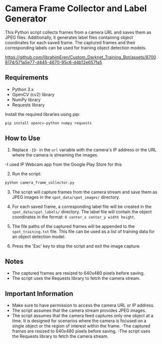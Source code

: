 # Camera Frame Collector and Label Generator

This Python script collects frames from a camera URL and saves them as JPEG files. Additionally, it generates label files containing object coordinates for each saved frame. The captured frames and their corresponding labels can be used for training object detection models.



https://github.com/IibrahimEren/Custom_Darknet_Training_Bot/assets/87008174/571a5e77-d445-4670-95c6-d4b12e657fa5



## Requirements

- Python 3.x
- OpenCV (cv2) library
- NumPy library
- Requests library

Install the required libraries using pip:

```bash
pip install opencv-python numpy requests
```

## How to Use

1. Replace `-ID-` in the `url` variable with the camera's IP address or the URL where the camera is streaming the images.

  -I used IP Webcam app from the Google Play Store for this

2. Run the script:

```bash
python camera_frame_collector.py
```

3. The script will capture frames from the camera stream and save them as JPEG images in the `spot_data/spot_images/` directory.

4. For each saved frame, a corresponding label file will be created in the `spot_data/spot_labels/` directory. The label file will contain the object coordinates in the format: `0 center_x center_y width height`.

5. The file paths of the captured frames will be appended to the `spot_training.txt` file. This file can be used as a list of training data for an object detection model.

6. Press the 'Esc' key to stop the script and exit the image capture.

## Notes

- The captured frames are resized to 640x480 pixels before saving.
- The script uses the Requests library to fetch the camera stream.

## Important Information

- Make sure to have permission to access the camera URL or IP address.
- The script assumes that the camera stream provides JPEG images.
- The script assumes that the camera feed captures only one object at a time. It is designed for scenarios where the camera is focused on a single object or the region of interest within the frame.
-The captured frames are resized to 640x480 pixels before saving.
-The script uses the Requests library to fetch the camera stream.
